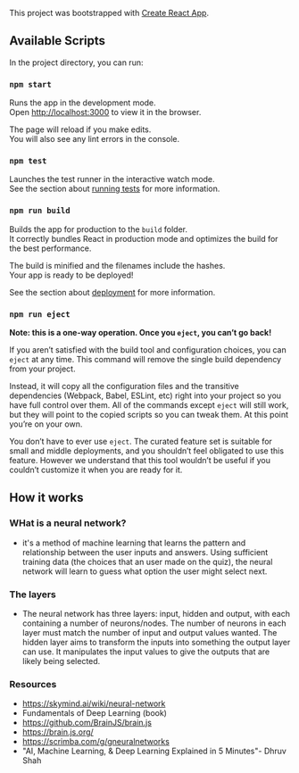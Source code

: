 This project was bootstrapped with [Create React App](https://github.com/facebook/create-react-app).

## Available Scripts

In the project directory, you can run:

### `npm start`

Runs the app in the development mode.<br>
Open [http://localhost:3000](http://localhost:3000) to view it in the browser.

The page will reload if you make edits.<br>
You will also see any lint errors in the console.

### `npm test`

Launches the test runner in the interactive watch mode.<br>
See the section about [running tests](https://facebook.github.io/create-react-app/docs/running-tests) for more information.

### `npm run build`

Builds the app for production to the `build` folder.<br>
It correctly bundles React in production mode and optimizes the build for the best performance.

The build is minified and the filenames include the hashes.<br>
Your app is ready to be deployed!

See the section about [deployment](https://facebook.github.io/create-react-app/docs/deployment) for more information.

### `npm run eject`

**Note: this is a one-way operation. Once you `eject`, you can’t go back!**

If you aren’t satisfied with the build tool and configuration choices, you can `eject` at any time. This command will remove the single build dependency from your project.

Instead, it will copy all the configuration files and the transitive dependencies (Webpack, Babel, ESLint, etc) right into your project so you have full control over them. All of the commands except `eject` will still work, but they will point to the copied scripts so you can tweak them. At this point you’re on your own.

You don’t have to ever use `eject`. The curated feature set is suitable for small and middle deployments, and you shouldn’t feel obligated to use this feature. However we understand that this tool wouldn’t be useful if you couldn’t customize it when you are ready for it.

## How it works
### WHat is a neural network?
- it's a method of machine learning that learns the pattern and relationship between the user inputs and answers. Using sufficient training data (the choices that an user made on the quiz), the neural network will learn to guess what option the user might select next. 
### The layers
- The neural network has three layers: input, hidden and output, with each containing a number of neurons/nodes. The number of neurons in each layer must match the number of input and output values wanted.
The hidden layer aims to transform the inputs into something the output layer can use. It manipulates the input values to give the outputs that are likely being selected.


### Resources
- https://skymind.ai/wiki/neural-network
- Fundamentals of Deep Learning (book)
- https://github.com/BrainJS/brain.js
- https://brain.js.org/
- https://scrimba.com/g/gneuralnetworks
- "AI, Machine Learning, & Deep Learning Explained in 5 Minutes"- Dhruv Shah
